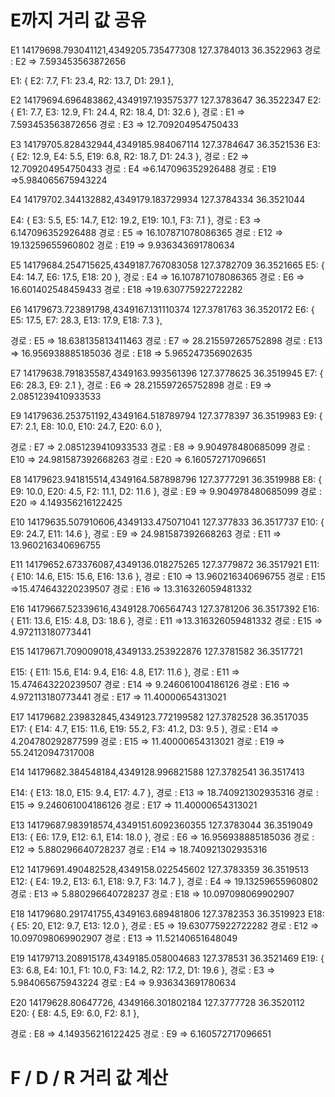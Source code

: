 # E까지 거리 값 공유 #

E1
14179698.793041121,4349205.735477308
127.3784013 36.3522963
경로 : E2 => 7.593453563872656


  E1: { E2: 7.7, F1: 23.4, R2: 13.7, D1: 29.1 },

E2
14179694.696483862,4349197.193575377
127.3783647 36.3522347
  E2: { E1: 7.7, E3: 12.9, F1: 24.4, R2: 18.4, D1: 32.6 },
경로 : E1 => 7.593453563872656
경로 : E3 => 12.709204954750433

E3
14179705.828432944,4349185.984067114
127.3784647 36.3521536
  E3: { E2: 12.9, E4: 5.5, E19: 6.8, R2: 18.7, D1: 24.3 },
경로 : E2 => 12.709204954750433
경로 : E4 =>6.147096352926488
경로 : E19 =>5.984065675943224

E4
14179702.344132882,4349179.183729934
127.3784334 36.3521044

  E4: { E3: 5.5, E5: 14.7, E12: 19.2, E19: 10.1, F3: 7.1 },
경로 : E3 => 6.147096352926488
경로 : E5 => 16.107871078086365
경로 : E12 => 19.13259655960802
경로 : E19 => 9.936343691780634

E5
14179684.254715625,4349187.767083058
127.3782709 36.3521665
  E5: { E4: 14.7, E6: 17.5, E18: 20 },
경로 : E4 => 16.107871078086365
경로 : E6 => 16.601402548459433
경로 : E18 =>19.630775922722282


E6
14179673.723891798,4349167.131110374
127.3781763 36.3520172
E6: { E5: 17.5, E7: 28.3, E13: 17.9, E18: 7.3 },

경로 : E5 => 18.638135813411463
경로 : E7 => 28.215597265752898
경로 : E13 => 16.956938885185036
경로 : E18 => 5.965247356902635

E7
14179638.791835587,4349163.993561396
127.3778625 36.3519945
  E7: { E6: 28.3, E9: 2.1 },
경로 : E6 => 28.215597265752898
경로 : E9 => 2.0851239410933533

E9
14179636.253751192,4349164.518789794
127.3778397 36.3519983
 E9: { E7: 2.1, E8: 10.0, E10: 24.7, E20: 6.0 },

경로 : E7 => 2.0851239410933533
경로 : E8 => 9.904978480685099
경로 : E10 => 24.981587392668263
경로 : E20 => 6.160572717096651


E8
14179623.941815514,4349164.587898796
127.3777291 36.3519988
  E8: { E9: 10.0, E20: 4.5, F2: 11.1, D2: 11.6 },
경로 : E9 => 9.904978480685099
경로 : E20 => 4.149356216122425


E10
14179635.507910606,4349133.475071041
127.377833 36.3517737
  E10: { E9: 24.7, E11: 14.6 },
경로 : E9 => 24.981587392668263
경로 : E11 => 13.960216340696755


E11
14179652.673376087,4349136.018275265
127.3779872 36.3517921
 E11: { E10: 14.6, E15: 15.6, E16: 13.6 },
경로 : E10 => 13.960216340696755
경로 : E15 =>15.474643220239507
경로 : E16 => 13.316326059481332

E16
14179667.52339616,4349128.706564743
127.3781206 36.3517392
	E16: { E11: 13.6, E15: 4.8, D3: 18.6 },
경로 : E11 =>13.316326059481332
경로 : E15 => 4.972113180773441


E15
14179671.709009018,4349133.253922876
127.3781582 36.3517721

  E15: { E11: 15.6, E14: 9.4, E16: 4.8, E17: 11.6 },
경로 : E11 => 15.474643220239507
경로 : E14 => 9.246061004186126
경로 : E16 => 4.972113180773441
경로 : E17 => 11.40000654313021

E17
14179682.239832845,4349123.772199582
127.3782528 36.3517035
	E17: { E14: 4.7, E15: 11.6, E19: 55.2, F3: 41.2, D3: 9.5 },
경로 : E14 => 4.204780292877599
경로 : E15 => 11.40000654313021
경로 : E19 => 55.24120947317008

E14
14179682.384548184,4349128.996821588
127.3782541 36.3517413

  E14: { E13: 18.0, E15: 9.4, E17: 4.7 },
경로 : E13 => 18.740921302935316
경로 : E15 => 9.246061004186126
경로 : E17 => 11.40000654313021 

E13
14179687.983918574,4349151.6092360355
127.3783044 36.3519049
  E13: { E6: 17.9, E12: 6.1, E14: 18.0 },
경로 : E6 => 16.956938885185036
경로 : E12 => 5.880296640728237
경로 : E14 => 18.740921302935316

E12
14179691.490482528,4349158.022545602
127.3783359 36.3519513
 E12: { E4: 19.2, E13: 6.1, E18: 9.7, F3: 14.7 },
경로 : E4 => 19.13259655960802
경로 : E13 => 5.880296640728237
경로 : E18 => 10.097098069902907


E18
14179680.291741755,4349163.689481806
127.3782353 36.3519923
  E18: { E5: 20, E12: 9.7, E13: 12.0 },
경로 : E5 => 19.630775922722282
경로 : E12 => 10.097098069902907
경로 : E13 => 11.52140651648049

E19
14179713.208915178,4349185.058004683
127.378531 36.3521469
	E19: { E3: 6.8, E4: 10.1, F1: 10.0, F3: 14.2, R2: 17.2, D1: 19.6 },
경로 : E3 => 5.984065675943224
경로 : E4 => 9.936343691780634
 

E20
14179628.80647726, 4349166.301802184
127.3777728 36.3520112
  E20: { E8: 4.5, E9: 6.0, F2: 8.1 },

경로 : E8 => 4.149356216122425
경로 : E9 => 6.160572717096651

# F / D / R 거리 값 계산 # 


